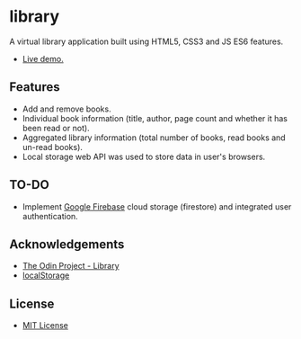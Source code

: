 # library
A virtual library application built using HTML5, CSS3 and JS ES6 features.
- [Live demo.](https://tmcerlean.github.io/library/)

## Features
- Add and remove books.
- Individual book information (title, author, page count and whether it has been read or not).
- Aggregated library information (total number of books, read books and un-read books).
- Local storage web API was used to store data in user's browsers.

## TO-DO
- Implement [Google Firebase](https://firebase.google.com/docs/) cloud storage (firestore) and integrated user authentication.

## Acknowledgements
- [The Odin Project - Library](https://www.theodinproject.com/lessons/library)
- [localStorage](https://developer.mozilla.org/en-US/docs/Web/API/Web_Storage_API/Using_the_Web_Storage_API)

## License
- [MIT License](https://opensource.org/licenses/MIT)

